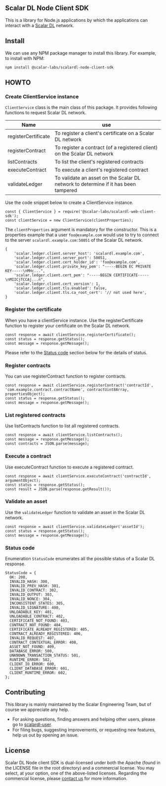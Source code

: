 ## Scalar DL Node Client SDK

This is a library for Node.js applications by which the applications can interact with a [Scalar DL](https://github.com/scalar-labs/scalardl) network.

## Install

We can use any NPM package manager to install this library. For example, to install with NPM:
```
npm install @scalar-labs/scalardl-node-client-sdk
```

## HOWTO

### Create ClientService instance

`ClientService` class is the main class of this package.
It provides following functions to request Scalar DL network.

|Name|use|
|----|---|
|registerCertificate|To register a client's certificate on a Scalar DL network|
|registerContract|To register a contract (of a registered client) on the Scalar DL network|
|listContracts|To list the client's registered contracts|
|executeContract|To execute a client's registered contract|
|validateLedger|To validate an asset on the Scalar DL network to determine if it has been tampered|

Use the code snippet below to create a ClientService instance.

```
const { ClientService } = require('@scalar-labs/scalardl-web-client-sdk');
const clientService = new ClientService(clientProperties);
```

The `clientProperties` argument is mandatory for the constructor.
This is a properties example that a user `foo@example.com` would use to try to connect to the server `scalardl.example.com:50051` of the Scalar DL network.
```
{
    'scalar.ledger.client.server_host': 'scalardl.example.com',
    'scalar.ledger.client.server_port': 50051,
    'scalar.ledger.client.cert_holder_id': 'foo@example.com',
    'scalar.ledger.client.private_key_pem': "-----BEGIN EC PRIVATE KEY-----\nMHc...",
    'scalar.ledger.client.cert_pem': "-----BEGIN CERTIFICATE-----\nMIICjTCCAj...n",
    'scalar.ledger.client.cert_version': 1,
    'scalar.ledger.client.tls.enabled': false,
    'scalar.ledger.client.tls.ca_root_cert': '// not used here',
}
```

### Register the certificate
When you have a clientService instance.
Use the registerCertificate function to register your certificate on the Scalar DL network.
```
const response = await clientService.registerCertificate();
const status = response.getStatus();
const message = response.getMessage();
```
Please refer to the [Status code](#status-code) section below for the details of status.

### Register contracts
You can use registerContract function to register contracts.
```
const response = await clientService.registerContract('contractId', 'com.example.contract.contractName', contractUint8Array, propertiesObject);
const status = response.getStatus();
const message = response.getMessage();
```

### List registered contracts
Use listContracts function to list all registered contracts.
```
const response = await clientService.listContracts();
const message = response.getMessage();
const contracts = JSON.parse(message);
```

### Execute a contract
Use executeContract function to execute a registered contract.
```
const response = await clientService.executeContract('contractId', argumentObject);
const status = response.getStatus();
const result = JSON.parse(response.getResult());
```

### Validate an asset
Use the `validateLedger` function to validate an asset in the Scalar DL network.
```
const response = await clientService.validateLedger('assetId');
const status = response.getStatus();
const message = response.getMessage();
```

### Status code
Enumeration `StatusCode` enumerates all the possible status of a Scalar DL response.
```
StatusCode = {
  OK: 200,
  INVALID_HASH: 300,
  INVALID_PREV_HASH: 301,
  INVALID_CONTRACT: 302,
  INVALID_OUTPUT: 303,
  INVALID_NONCE: 304,
  INCONSISTENT_STATES: 305,
  INVALID_SIGNATURE: 400,
  UNLOADABLE_KEY: 401,
  UNLOADABLE_CONTRACT: 402,
  CERTIFICATE_NOT_FOUND: 403,
  CONTRACT_NOT_FOUND: 404,
  CERTIFICATE_ALREADY_REGISTERED: 405,
  CONTRACT_ALREADY_REGISTERED: 406,
  INVALID_REQUEST: 407,
  CONTRACT_CONTEXTUAL_ERROR: 408,
  ASSET_NOT_FOUND: 409,
  DATABASE_ERROR: 500,
  UNKNOWN_TRANSACTION_STATUS: 501,
  RUNTIME_ERROR: 502,
  CLIENT_IO_ERROR: 600,
  CLIENT_DATABASE_ERROR: 601,
  CLIENT_RUNTIME_ERROR: 602,
};
```

## Contributing
This library is mainly maintained by the Scalar Engineering Team, but of course we appreciate any help.

* For asking questions, finding answers and helping other users, please go to [scalardl-user](https://groups.google.com/forum/#!forum/scalardl-user).
* For filing bugs, suggesting improvements, or requesting new features, help us out by opening an issue.

## License
Scalar DL Node client SDK is dual-licensed under both the Apache (found in the LICENSE file in the root directory) and a commercial license. You may select, at your option, one of the above-listed licenses. Regarding the commercial license, please [contact us](https://scalar-labs.com/contact_us/) for more information.
